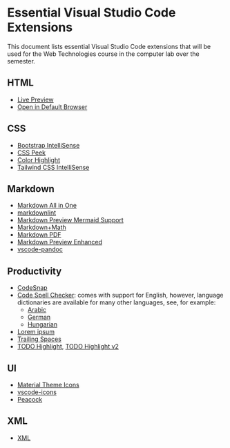 Essential Visual Studio Code Extensions
=======================================

This document lists essential Visual Studio Code extensions that will be used for the Web Technologies course in the computer lab over the semester.

## HTML

* [Live Preview](https://marketplace.visualstudio.com/items?itemName=ms-vscode.live-server)
* [Open in Default Browser](https://marketplace.visualstudio.com/items?itemName=peakchen90.open-html-in-browser)

## CSS

* [Bootstrap IntelliSense](https://marketplace.visualstudio.com/items?itemName=hossaini.bootstrap-intellisense)
* [CSS Peek](https://marketplace.visualstudio.com/items?itemName=pranaygp.vscode-css-peek)
* [Color Highlight](https://marketplace.visualstudio.com/items?itemName=naumovs.color-highlight)
* [Tailwind CSS IntelliSense](https://marketplace.visualstudio.com/items?itemName=bradlc.vscode-tailwindcss)

## Markdown

* [Markdown All in One](https://marketplace.visualstudio.com/items?itemName=yzhang.markdown-all-in-one)
* [markdownlint](https://marketplace.visualstudio.com/items?itemName=DavidAnson.vscode-markdownlint)
* [Markdown Preview Mermaid Support](https://marketplace.visualstudio.com/items?itemName=bierner.markdown-mermaid)
* [Markdown+Math](https://marketplace.visualstudio.com/items?itemName=goessner.mdmath)
* [Markdown PDF](https://marketplace.visualstudio.com/items?itemName=yzane.markdown-pdf)
* [Markdown Preview Enhanced](https://marketplace.visualstudio.com/items?itemName=shd101wyy.markdown-preview-enhanced)
* [vscode-pandoc](https://marketplace.visualstudio.com/items?itemName=ChrisChinchilla.vscode-pandoc)

## Productivity

* [CodeSnap](https://marketplace.visualstudio.com/items?itemName=adpyke.codesnap)
* [Code Spell Checker](https://marketplace.visualstudio.com/items?itemName=streetsidesoftware.code-spell-checker): comes with support for English, however, language dictionaries are available for many other languages, see, for example:
  * [Arabic](https://marketplace.visualstudio.com/items?itemName=streetsidesoftware.code-spell-checker-arabic)
  * [German](https://marketplace.visualstudio.com/items?itemName=streetsidesoftware.code-spell-checker-german)
  * [Hungarian](https://marketplace.visualstudio.com/items?itemName=streetsidesoftware.code-spell-checker-hungarian)
* [Lorem ipsum](https://marketplace.visualstudio.com/items?itemName=Tyriar.lorem-ipsum)
* [Trailing Spaces](https://marketplace.visualstudio.com/items?itemName=shardulm94.trailing-spaces)
* [TODO Highlight](https://marketplace.visualstudio.com/items?itemName=wayou.vscode-todo-highlight), [TODO Highlight v2](https://marketplace.visualstudio.com/items?itemName=jgclark.vscode-todo-highlight)

## UI

* [Material Theme Icons](https://marketplace.visualstudio.com/items?itemName=Equinusocio.vsc-material-theme-icons)
* [vscode-icons](https://marketplace.visualstudio.com/items?itemName=vscode-icons-team.vscode-icons)
* [Peacock](https://marketplace.visualstudio.com/items?itemName=johnpapa.vscode-peacock)

## XML

* [XML](https://marketplace.visualstudio.com/items?itemName=redhat.vscode-xml)